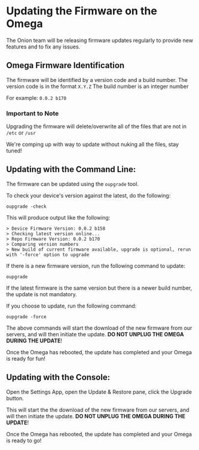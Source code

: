 # Updating the Firmware on the Omega

The Onion team will be releasing firmware updates regularly to provide new features and to fix any issues.

## Omega Firmware Identification

The firmware will be identified by a version code and a build number. 
The version code is in the format `X.Y.Z`
The build number is an integer number

For example: `0.0.2 b170`

### Important to Note

Upgrading the firmware will delete/overwrite all of the files that are not in `/etc` or `/usr`

We're comping up with way to update without nuking all the files, stay tuned!


## Updating with the Command Line:

The firmware can be updated using the `oupgrade` tool.

To check your device's version against the latest, do the following:

```
oupgrade -check
```

This will produce output like the following:

```
> Device Firmware Version: 0.0.2 b158
> Checking latest version online...
> Repo Firmware Version: 0.0.2 b170
> Comparing version numbers
> New build of current firmware available, upgrade is optional, rerun with '-force' option to upgrade
```

If there is a new firmware version, run the following command to update:

```
oupgrade
```

If the latest firmware is the same version but there is a newer build number, the update is not mandatory. 

If you choose to update, run the following command:

```
oupgrade -force
```

The above commands will start the download of the new firmware from our servers, and will then initiate the update. 
**DO NOT UNPLUG THE OMEGA DURING THE UPDATE**!

Once the Omega has rebooted, the update has completed and your Omega is ready for fun!


## Updating with the Console:

Open the Settings App, open the Update & Restore pane, click the Upgrade button.

This will start the the download of the new firmware from our servers, and will then initiate the update. 
**DO NOT UNPLUG THE OMEGA DURING THE UPDATE**!

Once the Omega has rebooted, the update has completed and your Omega is ready to go!